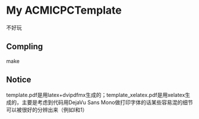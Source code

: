 # My ACMICPCTemplate #
不好玩

## Compling ##
make

## Notice ##
template.pdf是用latex+dvipdfmx生成的；template_xelatex.pdf是用xelatex生成的，主要是考虑到代码用DejaVu Sans Mono做打印字体的话某些容易混的细节可以被很好的分辨出来（例如l和1）